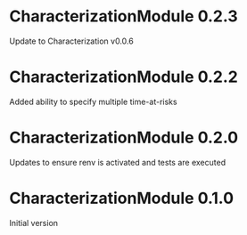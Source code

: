 CharacterizationModule 0.2.3
=======================

Update to Characterization v0.0.6

CharacterizationModule 0.2.2
=======================

Added ability to specify multiple time-at-risks 

CharacterizationModule 0.2.0
=======================

Updates to ensure renv is activated and tests are executed

CharacterizationModule 0.1.0
=======================

Initial version
